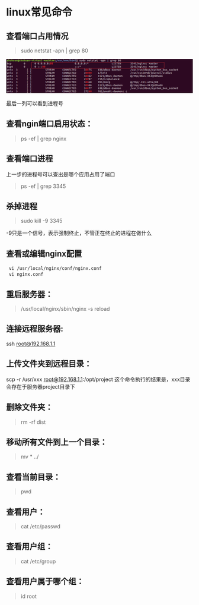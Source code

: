 # linux常见命令

## 查看端口占用情况

> sudo netstat -apn | grep 80

![](../.vuepress/public/2019060301.png)

最后一列可以看到进程号

## 查看ngin端口启用状态：
> ps -ef | grep nginx

## 查看端口进程

上一步的进程号可以查出是哪个应用占用了端口

> ps -ef | grep 3345

## 杀掉进程

> sudo kill -9 3345

-9只是一个信号，表示强制终止，不管正在终止的进程在做什么

## 查看或编辑nginx配置
```
 vi /usr/local/nginx/conf/nginx.conf
 vi nginx.conf
```

## 重启服务器：
> /usr/local/nginx/sbin/nginx -s reload

## 连接远程服务器:
ssh root@192.168.1.1

## 上传文件夹到远程目录：
scp -r /usr/xxx root@192.168.1.1:/opt/project
这个命令执行的结果是，xxx目录会存在于服务器project目录下

## 删除文件夹：
> rm -rf dist
## 移动所有文件到上一个目录：
> mv * ../
## 查看当前目录：
> pwd

## 查看用户：
> cat /etc/passwd

## 查看用户组：
> cat /etc/group

## 查看用户属于哪个组：
> id root